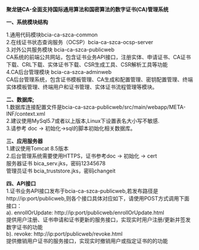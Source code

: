 **聚龙链CA-全面支持国际通用算法和国密算法的数字证书(CA)管理系统**

**一、系统模块结构**<br/>

1.通用代码模块bcia-ca-szca-common<br/>
2.在线证书状态查询服务（OCSP）bcia-ca-szca-ocsp-server<br/>
3.对外公共服务模块 bcia-ca-szca-publicweb<br/>
CA系统的前端公共网站，包含证书业务API接口，注册实体、申请证书、CA证书下载、CRL下载、实体证书下载、CSR生成工具、CSR解析工具等功能<br/>
4.CA后台管理模块 bcia-ca-szca-adminweb<br/>
CA后台管理系统，包含证书模板管理、CA生成和配置管理、密钥配置管理、终端实体模板管理、终端用户和证书管理、实体证书流程管理等模块。<br/>



**二、数据库;**<br/>
1.数据库连接配置文件是bcia-ca-szca-publicweb/src/main/webapp/META-INF/context.xml<br/>
2.建议使用MySql5.7或者以上版本,Linux下设置表名大小写不敏感.<br/>
3.请参考 doc -> 初始化->sql的脚本初始化相关数据库。<br/>

**三、应用服务器**<br/>
1.建议使用Tomcat 8.5版本<br/>
2.后台管理系统需要使用HTTPS，证书参考doc -> 初始化 -> cert<br/>
服务器证书 bica_serv.jks，密码12345678<br/>
管理员证书 bcia_truststore.jks，密码changeit<br/>

**四、API接口**<br/>
1.证书业务API接口发布于bcia-ca-szca-publicweb,若发布路径是 http://ip:port/publicweb,则各个接口具体对应如下，请使用POST方式调用下面接口：<br/>
a). enrollOrUpdate: http://ip:port/publicweb/enrollOrUpdate.html<br/>
    提供用户注册、证书申请和证书更新的服务接口，实现实时用户注册/更新并签发数字证书的功能<br/>
b). revoke: http://ip:port/publicweb/revoke.html<br/>
    提供撤销用户证书的服务接口，实现实时撤销用户或指定证书的的功能<br/>
